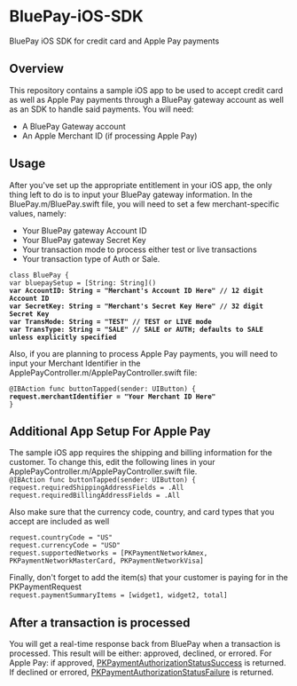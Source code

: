 # BluePay-iOS-SDK
BluePay iOS SDK for credit card and Apple Pay payments

## Overview
This repository contains a sample iOS app to be used to accept credit card as well as Apple Pay payments through a BluePay gateway account as well as an SDK to handle said payments.
You will need:
- A BluePay Gateway account
- An Apple Merchant ID (if processing Apple Pay)

## Usage
After you've set up the appropriate entitlement in your iOS app, the only thing left to do is to input your BluePay gateway information. In the BluePay.m/BluePay.swift file, you will need to set a few merchant-specific values, namely:
- Your BluePay gateway Account ID
- Your BluePay gateway Secret Key
- Your transaction mode to process either test or live transactions
- Your transaction type of Auth or Sale.

`class BluePay {`<br>
    `var bluepaySetup = [String: String]()`<br>
    <b>`var AccountID: String = "Merchant's Account ID Here" // 12 digit Account ID`<br></b>
    <b>`var SecretKey: String = "Merchant's Secret Key Here" // 32 digit Secret Key`<br></b>
    <b>`var TransMode: String = "TEST" // TEST or LIVE mode`<br></b>
    <b>`var TransType: String = "SALE" // SALE or AUTH; defaults to SALE unless explicitly specified`<br></b>
    
Also, if you are planning to process Apple Pay payments, you will need to input your Merchant Identifier in the ApplePayController.m/ApplePayController.swift file:

`@IBAction func buttonTapped(sender: UIButton) {`<br>
<b>`request.merchantIdentifier = "Your Merchant ID Here"`<br></b>
`}`<br>
    
## Additional App Setup For Apple Pay
The sample iOS app requires the shipping and billing information for the customer. To change this, edit the following lines in your ApplePayController.m/ApplePayController.swift file.<br>
`@IBAction func buttonTapped(sender: UIButton) {`<br>
`request.requiredShippingAddressFields = .All`<br>
`request.requiredBillingAddressFields = .All`<br>

Also make sure that the currency code, country, and card types that you accept are included as well

`request.countryCode = "US"`<br>
`request.currencyCode = "USD"`<br>
`request.supportedNetworks = [PKPaymentNetworkAmex, PKPaymentNetworkMasterCard, PKPaymentNetworkVisa]`<br>

Finally, don't forget to add the item(s) that your customer is paying for in the PKPaymentRequest<br>
`request.paymentSummaryItems = [widget1, widget2, total]`<br>

## After a transaction is processed
You will get a real-time response back from BluePay when a transaction is processed. This result will be either: approved, declined, or errored. For Apple Pay: if approved, [PKPaymentAuthorizationStatusSuccess](https://developer.apple.com/library/prerelease/ios/documentation/PassKit/Reference/PKPaymentAuthorizationViewControllerDelegate_Ref/index.html#//apple_ref/c/tdef/PKPaymentAuthorizationStatus) is returned. If declined or errored, [PKPaymentAuthorizationStatusFailure](https://developer.apple.com/library/prerelease/ios/documentation/PassKit/Reference/PKPaymentAuthorizationViewControllerDelegate_Ref/index.html#//apple_ref/c/tdef/PKPaymentAuthorizationStatus) is returned.
